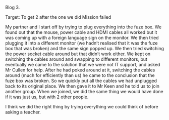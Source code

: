 Blog 3.   

Target: To get 2 after the one we did
Mission failed

My partner and I start off by trying to plug everything into the fuze box. We found out that the mouse, power cable and HDMI cables all worked but it was coming up with a foreign language sign on the monitor. We then tried plugging it into a different monitor (we hadn’t realised that it was the fuze box that was broken) and the same sign popped up. We then tried switching the power socket cable around but that didn’t work either. We kept on switching the cables around and swapping to different monitors, but eventually we came to the solution that we were not IT support, and asked Mr Cullen for help.
After he had poked around at it, switching the cables around (much for efficiently than us) he came to the conclusion that the fuze box was broken. So we quickly put all the cables we had unplugged back to its original place. We then gave it to Mr Keen and he told us to join another group. 
When we joined, we did the same thing we would have done if it was just us, but with 2 other people.

I think we did the right thing by trying everything we could think of before asking a teacher.
